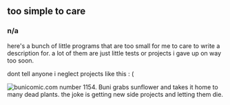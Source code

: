 ## too simple to care
### n/a

here's a bunch of little programs that are too small for me to care to write a description for. a lot of them are just little tests or projects i gave up on way too soon. 

dont tell anyone i neglect projects like this : (

![bunicomic.com number 1154. Buni grabs sunflower and takes it home to many dead plants. the joke is getting new side projects and letting them die.](https://www.bunicomic.com/wp-content/uploads/2018/08/2018-08-06-Buni.jpg)